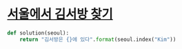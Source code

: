 # [서울에서 김서방 찾기](https://programmers.co.kr/learn/courses/30/lessons/12919)

```python
def solution(seoul):
    return "김서방은 {}에 있다".format(seoul.index("Kim"))
```
